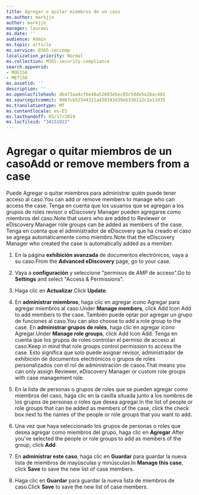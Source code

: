 ```yaml
---
title: Agregar o quitar miembros de un caso
ms.author: markjjo
author: markjjo
manager: laurawi
ms.date: ''
audience: Admin
ms.topic: article
ms.service: O365-seccomp
localization_priority: Normal
ms.collection: M365-security-compliance
search.appverid:
- MOE150
- MET150
ms.assetid: ''
description: ''
ms.openlocfilehash: db473aa4cf6e48a52693ebec85c5dde5a28ac482
ms.sourcegitcommit: 9d67cb52544321a430343d39eb336112c1a11d35
ms.translationtype: MT
ms.contentlocale: es-ES
ms.lasthandoff: 05/17/2019
ms.locfileid: "34151922"
---
```

# <a name="add-or-remove-members-from-a-case"></a><span data-ttu-id="307dd-102">Agregar o quitar miembros de un caso</span><span class="sxs-lookup"><span data-stu-id="307dd-102">Add or remove members from a case</span></span>

<span data-ttu-id="307dd-103">Puede Agregar o quitar miembros para administrar quién puede tener acceso al caso.</span><span class="sxs-lookup"><span data-stu-id="307dd-103">You can add or remove members to manage who can access the case.</span></span> <span data-ttu-id="307dd-104">Tenga en cuenta que los usuarios que se agregan a los grupos de roles revisor o eDiscovery Manager pueden agregarse como miembros del caso.</span><span class="sxs-lookup"><span data-stu-id="307dd-104">Note that users who are added to Reviewer or eDiscovery Manager role groups can be added as members of the case.</span></span> <span data-ttu-id="307dd-105">Tenga en cuenta que el administrador de eDiscovery que ha creado el caso se agrega automáticamente como miembro.</span><span class="sxs-lookup"><span data-stu-id="307dd-105">Note that the eDiscovery Manager who created the case is automatically added as a member.</span></span>

1. <span data-ttu-id="307dd-106">En la página **exhibición avanzada** de documentos electrónicos, vaya a su caso.</span><span class="sxs-lookup"><span data-stu-id="307dd-106">From the **Advanced eDiscovery** page, go to your case.</span></span>

2. <span data-ttu-id="307dd-107">Vaya a **configuración** y seleccione "permisos de _AMP_ de acceso".</span><span class="sxs-lookup"><span data-stu-id="307dd-107">Go to **Settings** and select "Access & Permissions".</span></span>
 
3. <span data-ttu-id="307dd-108">Haga clic en **Actualizar**.</span><span class="sxs-lookup"><span data-stu-id="307dd-108">Click **Update**.</span></span>
 
4. <span data-ttu-id="307dd-109">En **administrar miembros**, haga clic en agregar icono Agregar para agregar miembros al caso.</span><span class="sxs-lookup"><span data-stu-id="307dd-109">Under **Manage members**, click Add Icon Add to add members to the case.</span></span> <span data-ttu-id="307dd-110">También puede optar por agregar un grupo de funciones al caso.</span><span class="sxs-lookup"><span data-stu-id="307dd-110">You can also choose to add a role group to the case.</span></span> <span data-ttu-id="307dd-111">En **administrar grupos de roles**, haga clic en agregar icono Agregar.</span><span class="sxs-lookup"><span data-stu-id="307dd-111">Under **Manage role groups**, click Add Icon Add.</span></span> 
    <span data-ttu-id="307dd-112">Tenga en cuenta que los grupos de roles controlan el permiso de acceso al caso.</span><span class="sxs-lookup"><span data-stu-id="307dd-112">Keep in mind that role groups control permission to access the case.</span></span> <span data-ttu-id="307dd-113">Esto significa que solo puede asignar revisor, administrador de exhibición de documentos electrónicos o grupos de roles personalizados con el rol de administración de casos.</span><span class="sxs-lookup"><span data-stu-id="307dd-113">That means you can only assign Reviewer, eDiscovery Manager or custom role groups with case management role.</span></span>
 
5. <span data-ttu-id="307dd-114">En la lista de personas o grupos de roles que se pueden agregar como miembros del caso, haga clic en la casilla situada junto a los nombres de los grupos de personas o roles que desea agregar.</span><span class="sxs-lookup"><span data-stu-id="307dd-114">In the list of people or role groups that can be added as members of the case, click the check box next to the names of the people or role groups that you want to add.</span></span>

6. <span data-ttu-id="307dd-115">Una vez que haya seleccionado los grupos de personas o roles que desea agregar como miembros del grupo, haga clic en **Agregar**.</span><span class="sxs-lookup"><span data-stu-id="307dd-115">After you've selected the people or role groups to add as members of the group, click **Add**.</span></span>

7. <span data-ttu-id="307dd-116">En **administrar este caso**, haga clic en **Guardar** para guardar la nueva lista de miembros de mayúsculas y minúsculas.</span><span class="sxs-lookup"><span data-stu-id="307dd-116">In **Manage this case**, click **Save** to save the new list of case members.</span></span>

8. <span data-ttu-id="307dd-117">Haga clic en **Guardar** para guardar la nueva lista de miembros de caso.</span><span class="sxs-lookup"><span data-stu-id="307dd-117">Click **Save** to save the new list of case members.</span></span>
